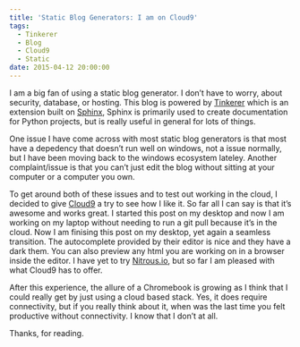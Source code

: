 ```yaml
---
title: 'Static Blog Generators: I am on Cloud9'
tags:
  - Tinkerer
  - Blog
  - Cloud9
  - Static
date: 2015-04-12 20:00:00
---
```


I am a big fan of using a static blog generator. I don’t have to worry, about
security, database, or hosting. This blog is powered by [Tinkerer](http://tinkerer.me/) which is an
extension built on [Sphinx](http://sphinx-doc.org/), Sphinx is primarily used to create documentation
for Python projects, but is really useful in general for lots of things.

One issue I have come across with most static blog generators is that most have
a depedency that doesn’t run well on windows, not a issue normally, but I have
been moving back to the windows ecosystem lateley. Another complaint/issue
is that you can’t just edit the blog without sitting at your computer or a
computer you own.

To get around both of these issues and to test out working in the cloud, I
decided to give [Cloud9](https://ide.c9.io) a try to see how I like it. So far all I can say is
that it’s awesome and works great. I started this post on my desktop and now
I am working on my laptop without needing to run a git pull because it’s in the
cloud. Now I am finising this post on my desktop, yet again a seamless
transition. The autocomplete provided by their editor is nice and they have a
dark them. You can also preview any html you are working on in a browser inside
the editor. I have yet to try [Nitrous.io](https://www.nitrous.io), but so far I am pleased with what
Cloud9 has to offer.

After this experience, the allure of a Chromebook is growing as I think that I
could really get by just using a cloud based stack. Yes, it does require
connectivity, but if you really think about it, when was the last time you
felt productive without connectivity.  I know that I don’t at all.

Thanks, for reading.